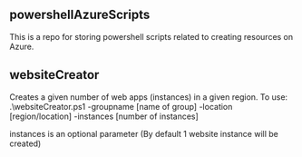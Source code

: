 ## powershellAzureScripts
This is a repo for storing powershell scripts related to creating resources on Azure.

## websiteCreator
Creates a given number of web apps (instances) in a given region.
To use:
.\websiteCreator.ps1 -groupname [name of group] -location [region/location] -instances [number of instances]

instances is an optional parameter (By default 1 website instance will be created)
